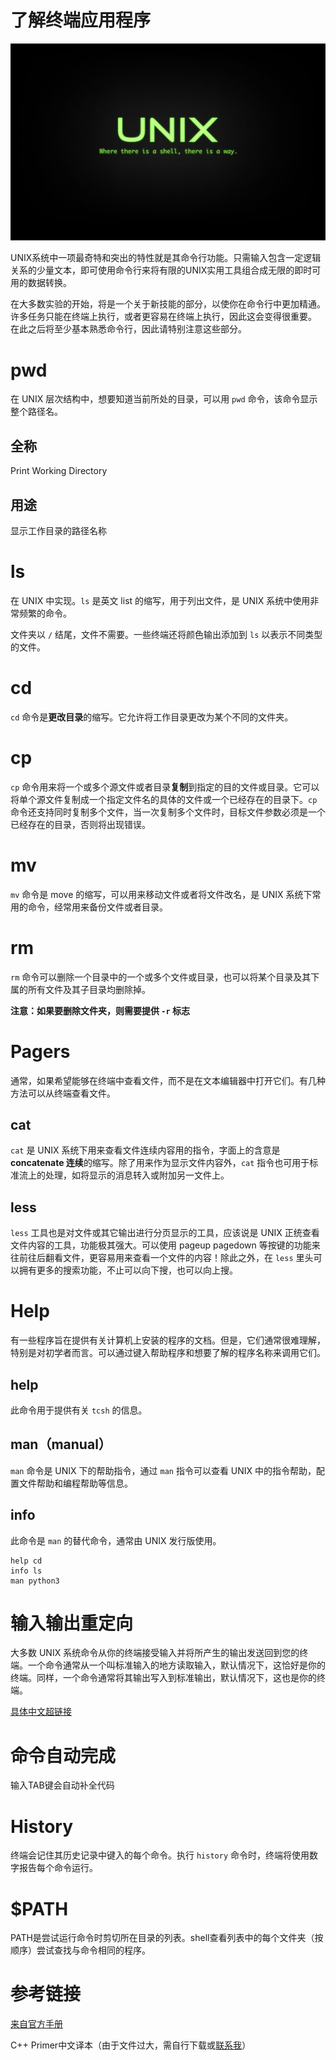 # 了解终端应用程序

![](https://raw.githubusercontent.com/liutiantian233/Blog/master/201902/unix-1.jpg)

UNIX系统中一项最奇特和突出的特性就是其命令行功能。只需输入包含一定逻辑关系的少量文本，即可使用命令行来将有限的UNIX实用工具组合成无限的即时可用的数据转换。

<!-- more -->

在大多数实验的开始，将是一个关于新技能的部分，以使你在命令行中更加精通。 许多任务只能在终端上执行，或者更容易在终端上执行，因此这会变得很重要。 在此之后将至少基本熟悉命令行，因此请特别注意这些部分。

# pwd

在 UNIX 层次结构中，想要知道当前所处的目录，可以用 `pwd` 命令，该命令显示整个路径名。

## 全称

Print Working Directory

## 用途

显示工作目录的路径名称

# ls

在 UNIX 中实现。`ls` 是英文 list 的缩写，用于列出文件，是 UNIX 系统中使用非常频繁的命令。

文件夹以 `/` 结尾，文件不需要。一些终端还将颜色输出添加到 `ls` 以表示不同类型的文件。

# cd

`cd` 命令是**更改目录**的缩写。它允许将工作目录更改为某个不同的文件夹。

# cp

`cp` 命令用来将一个或多个源文件或者目录**复制**到指定的目的文件或目录。它可以将单个源文件复制成一个指定文件名的具体的文件或一个已经存在的目录下。`cp` 命令还支持同时复制多个文件，当一次复制多个文件时，目标文件参数必须是一个已经存在的目录，否则将出现错误。

# mv

`mv` 命令是 move 的缩写，可以用来移动文件或者将文件改名，是 UNIX 系统下常用的命令，经常用来备份文件或者目录。

# rm

`rm` 命令可以删除一个目录中的一个或多个文件或目录，也可以将某个目录及其下属的所有文件及其子目录均删除掉。

**注意：如果要删除文件夹，则需要提供 `-r` 标志**

# Pagers

通常，如果希望能够在终端中查看文件，而不是在文本编辑器中打开它们。有几种方法可以从终端查看文件。

## cat

`cat` 是 UNIX 系统下用来查看文件连续内容用的指令，字面上的含意是 **concatenate 连续**的缩写。除了用来作为显示文件内容外，`cat` 指令也可用于标准流上的处理，如将显示的消息转入或附加另一文件上。

## less

`less` 工具也是对文件或其它输出进行分页显示的工具，应该说是 UNIX 正统查看文件内容的工具，功能极其强大。可以使用 pageup pagedown 等按键的功能来往前往后翻看文件，更容易用来查看一个文件的内容！除此之外，在 `less` 里头可以拥有更多的搜索功能，不止可以向下搜，也可以向上搜。

# Help

有一些程序旨在提供有关计算机上安装的程序的文档。但是，它们通常很难理解，特别是对初学者而言。可以通过键入帮助程序和想要了解的程序名称来调用它们。

## help

此命令用于提供有关 `tcsh` 的信息。

## man（manual）

`man` 命令是 UNIX 下的帮助指令，通过 `man` 指令可以查看 UNIX 中的指令帮助，配置文件帮助和编程帮助等信息。

## info

此命令是 `man` 的替代命令，通常由 UNIX 发行版使用。

```unix
help cd
info ls
man python3
```

# 输入输出重定向

大多数 UNIX 系统命令从你的终端接受输入并将所产生的输出发送回到您的终端。一个命令通常从一个叫标准输入的地方读取输入，默认情况下，这恰好是你的终端。同样，一个命令通常将其输出写入到标准输出，默认情况下，这也是你的终端。

[具体中文超链接](http://www.runoob.com/linux/linux-shell-io-redirections.html)

# 命令自动完成

输入TAB键会自动补全代码

# History

终端会记住其历史记录中键入的每个命令。执行 `history` 命令时，终端将使用数字报告每个命令运行。

# $PATH

PATH是尝试运行命令时剪切所在目录的列表。shell查看列表中的每个文件夹（按顺序）尝试查找与命令相同的程序。

# 参考链接

[来自官方手册](https://zh.cppreference.com/w/首页)

C++ Primer中文译本（由于文件过大，需自行下载或[联系我](https://liutiantian233.github.io/about/)）
